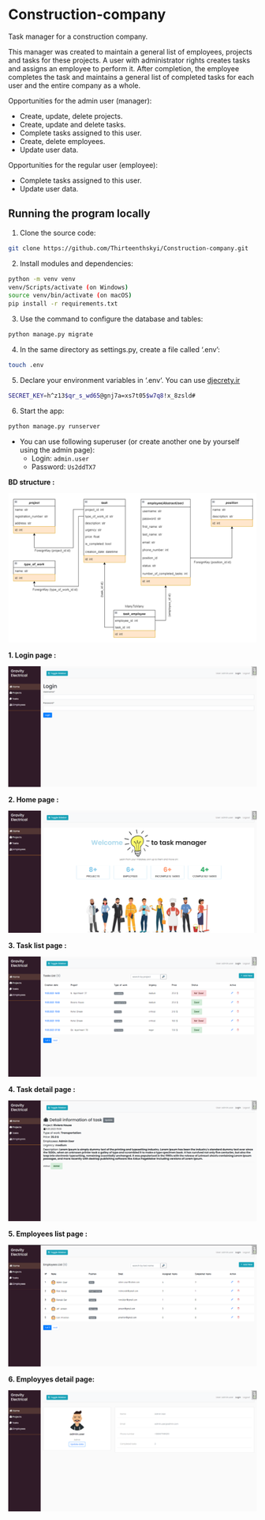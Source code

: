 # Construction-company

Task manager for a construction company.

This manager was created to maintain a general list of employees, projects and tasks for these projects. A user with
administrator rights creates tasks and assigns an employee to perform it. After completion, the employee completes the
task and maintains a general list of completed tasks for each user and the entire company as a whole.

Opportunities for the admin user (manager):

- Create, update, delete projects.
- Create, update and delete tasks.
- Complete tasks assigned to this user.
- Create, delete employees.
- Update user data.

Opportunities for the regular user (employee):

- Complete tasks assigned to this user.
- Update user data.

## Running the program locally

1. Clone the source code:

```bash
git clone https://github.com/Thirteenthskyi/Construction-company.git
```

2. Install modules and dependencies:

```bash
python -m venv venv
venv/Scripts/activate (on Windows)
source venv/bin/activate (on macOS)
pip install -r requirements.txt
```

3. Use the command to configure the database and tables:

```bash
python manage.py migrate
```

4. In the same directory as settings.py, create a file called ‘.env’:

```bash
touch .env
```

5. Declare your environment variables in ‘.env‘.
   You can use [djecrety.ir](https://djecrety.ir/)

```bash
SECRET_KEY=h^z13$qr_s_wd65@gnj7a=xs7t05$w7q8!x_8zsld#
```

6. Start the app:

```bash
python manage.py runserver
```

- You can use following superuser (or create another one by yourself using the admin page):
    - Login: `admin.user`
    - Password: `Us2ddTX7`

**BD structure :**

![BD structure](screens/arch_bd.png)

**1. Login page :**

![Login page](screens/login.png)

**2. Home page :**

![Home page](screens/Home.png)

**3. Task list page :**

![Task list](screens/task_list.png)

**4. Task detail page :**

![Task detail](screens/task_detail.png)

**5. Employees list page :**

![Employees list](screens/employees_list.png)

**6. Employyes detail page:**

![Employee detail](screens/employees_detail.png)